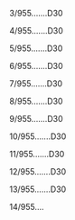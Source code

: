 3/955.......D30 


4/955.......D30 


5/955.......D30 


6/955.......D30 


7/955.......D30 


8/955.......D30 


9/955.......D30 


10/955.......D30 


11/955.......D30 


12/955.......D30 


13/955.......D30 


14/955.... 

